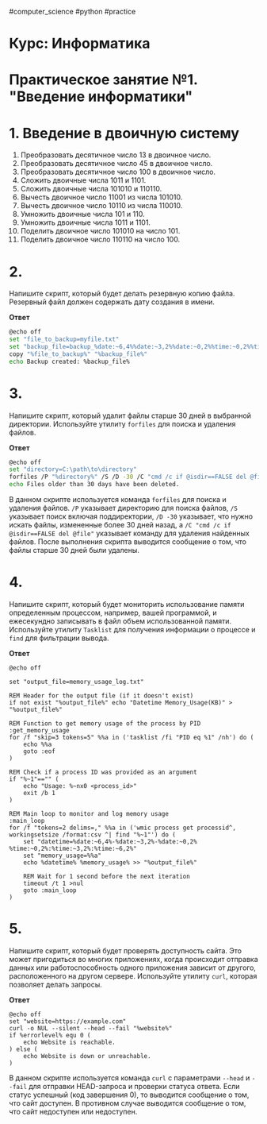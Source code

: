 #computer_science #python #practice 
# Курс: Информатика
# Практическое занятие №1. "Введение информатики"

# 1. Введение в двоичную систему
    
1.  Преобразовать десятичное число 13 в двоичное число.
2.  Преобразовать десятичное число 45 в двоичное число.
3.  Преобразовать десятичное число 100 в двоичное число.
4.  Сложить двоичные числа 1011 и 1101.
5.  Сложить двоичные числа 101010 и 110110.
6.  Вычесть двоичное число 11001 из числа 101010.
7.  Вычесть двоичное число 10110 из числа 110010.
8.  Умножить двоичные числа 101 и 110.
9.  Умножить двоичные числа 1011 и 1101.
10.  Поделить двоичное число 101010 на число 101.
11.  Поделить двоичное число 110110 на число 100.

# 2.

Напишите скрипт, который будет делать резервную копию файла. Резервный файл должен содержать дату создания в имени.

**Ответ**

```bash
@echo off
set "file_to_backup=myfile.txt"
set "backup_file=backup_%date:~6,4%%date:~3,2%%date:~0,2%%time:~0,2%%time:~3,2%%time:~6,2%.txt"
copy "%file_to_backup%" "%backup_file%"
echo Backup created: %backup_file%

```

# 3.

Напишите скрипт, который удалит файлы старше 30 дней в выбранной директории. Используйте утилиту  `forfiles`  для поиска и удаления файлов.

**Ответ**

```bash
@echo off
set "directory=C:\path\to\directory"
forfiles /P "%directory%" /S /D -30 /C "cmd /c if @isdir==FALSE del @file"
echo Files older than 30 days have been deleted.

```

В данном скрипте используется команда  `forfiles`  для поиска и удаления файлов.  `/P`  указывает директорию для поиска файлов,  `/S`  указывает поиск включая поддиректории,  `/D -30`  указывает, что нужно искать файлы, измененные более 30 дней назад, а  `/C "cmd /c if @isdir==FALSE del @file"`  указывает команду для удаления найденных файлов. После выполнения скрипта выводится сообщение о том, что файлы старше 30 дней были удалены.
# 4.

Напишите скрипт, который будет мониторить использование памяти определенным процессом, например, вашей программой, и ежесекундно записывать в файл объем использованной памяти. Используйте утилиту  `Tasklist`  для получения информации о процессе и  `find`  для фильтрации вывода.

**Ответ**

```batch
@echo off

set "output_file=memory_usage_log.txt"

REM Header for the output file (if it doesn't exist)
if not exist "%output_file%" echo "Datetime Memory_Usage(KB)" > "%output_file%"

REM Function to get memory usage of the process by PID
:get_memory_usage
for /f "skip=3 tokens=5" %%a in ('tasklist /fi "PID eq %1" /nh') do (
    echo %%a
    goto :eof
)

REM Check if a process ID was provided as an argument
if "%~1"=="" (
    echo "Usage: %~nx0 <process_id>"
    exit /b 1
)

REM Main loop to monitor and log memory usage
:main_loop
for /f "tokens=2 delims=," %%a in ('wmic process get processid^, workingsetsize /format:csv ^| find "%~1"') do (
    set "datetime=%date:~6,4%-%date:~3,2%-%date:~0,2% %time:~0,2%:%time:~3,2%:%time:~6,2%"
    set "memory_usage=%%a"
    echo %datetime% %memory_usage% >> "%output_file%"

    REM Wait for 1 second before the next iteration
    timeout /t 1 >nul
    goto :main_loop
)

```

# 5.

Напишите скрипт, который будет проверять доступность cайта. Это может пригодиться во многих приложениях, когда происходит отправка данных или работоспособность одного приложения зависит от другого, расположенного на другом сервере. Используйте утилиту  `curl`, которая позволяет делать запросы.

**Ответ**

```batch
@echo off
set "website=https://example.com"
curl -o NUL --silent --head --fail "%website%"
if %errorlevel% equ 0 (
    echo Website is reachable.
) else (
    echo Website is down or unreachable.
)
```
В данном скрипте используется команда  `curl`  с параметрами  `--head`  и  `--fail`  для отправки HEAD-запроса и проверки статуса ответа. Если статус успешный (код завершения 0), то выводится сообщение о том, что сайт доступен. В противном случае выводится сообщение о том, что сайт недоступен или недоступен.

